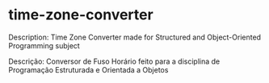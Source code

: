 # time-zone-converter
 Description: Time Zone Converter made for Structured and Object-Oriented Programming subject

 Descrição: Conversor de Fuso Horário feito para a disciplina de Programação Estruturada e Orientada a Objetos

